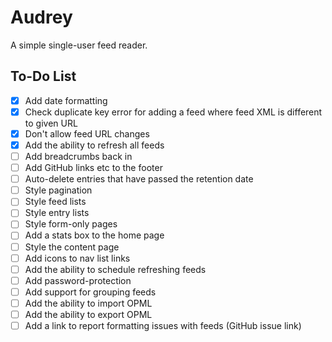 
# Audrey

A simple single-user feed reader.


## To-Do List

- [x] Add date formatting
- [x] Check duplicate key error for adding a feed where feed XML is different to given URL
- [x] Don't allow feed URL changes
- [x] Add the ability to refresh all feeds
- [ ] Add breadcrumbs back in
- [ ] Add GitHub links etc to the footer
- [ ] Auto-delete entries that have passed the retention date
- [ ] Style pagination
- [ ] Style feed lists
- [ ] Style entry lists
- [ ] Style form-only pages
- [ ] Add a stats box to the home page
- [ ] Style the content page
- [ ] Add icons to nav list links
- [ ] Add the ability to schedule refreshing feeds
- [ ] Add password-protection
- [ ] Add support for grouping feeds
- [ ] Add the ability to import OPML
- [ ] Add the ability to export OPML
- [ ] Add a link to report formatting issues with feeds (GitHub issue link)
